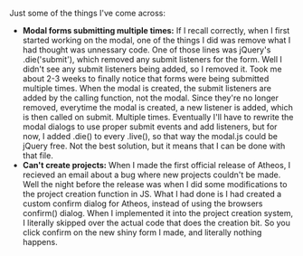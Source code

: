 Just some of the things I've come across:

*   **Modal forms submitting multiple times:** If I recall correctly, when I first started working on the modal, one of the things I did was remove what I had thought was unnessary code. One of those lines was jQuery's .die('submit'), which removed any submit listeners for the form. Well I didn't see any submit listeners being added, so I removed it. Took me about 2-3 weeks to finally notice that forms were being submitted multiple times. When the modal is created, the submit listeners are added by the calling function, not the modal. Since they're no longer removed, everytime the modal is created, a new listener is added, which is then called on submit. Multiple times. Eventually I'll have to rewrite the modal dialogs to use proper submit events and add listeners, but for now, I added .die() to every .live(), so that way the modal.js could be jQuery free. Not the best solution, but it means that I can be done with that file.
*   **Can't create projects:** When I made the first official release of Atheos, I recieved an email about a bug where new projects couldn't be made. Well the night before the release was when I did some modifications to the project creation function in JS. What I had done is I had created a custom confirm dialog for Atheos, instead of using the browsers confirm() dialog. When I implemented it into the project creation system, I literally skipped over the actual code that does the creation bit. So you click confirm on the new shiny form I made, and literally nothing happens.